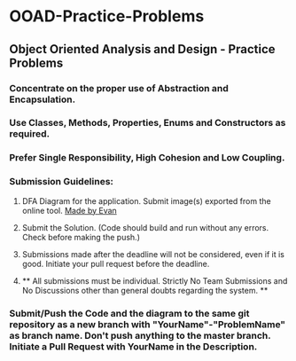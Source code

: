 # OOAD-Practice-Problems
## Object Oriented Analysis and Design - Practice Problems

### Concentrate on the proper use of Abstraction and Encapsulation.
### Use Classes, Methods, Properties, Enums and Constructors as required.
### Prefer Single Responsibility, High Cohesion and Low Coupling.

### Submission Guidelines: 

1. DFA Diagram for the application. Submit image(s) exported from the online tool. [Made by Evan](https://www.cs.unc.edu/~otternes/comp455/fsm_designer/)
   
2. Submit the Solution. (Code should build and run without any errors. Check before making the push.)
   
3. Submissions made after the deadline will not be considered, even if it is good. Initiate your pull request before the deadline.

4. ** All submissions must be individual. Strictly No Team Submissions and No Discussions other than general doubts regarding the system. ** 

### Submit/Push the Code and the diagram to the same git repository as a new branch with "YourName"-"ProblemName" as branch name. Don't push anything to the master branch. Initiate a Pull Request with YourName in the Description.
